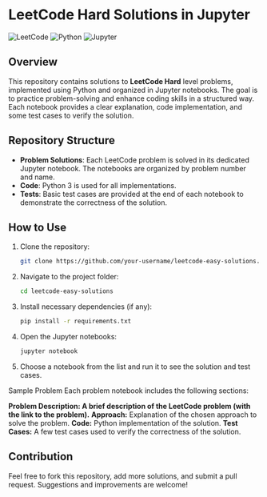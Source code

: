 
# LeetCode Hard Solutions in Jupyter

![LeetCode](https://img.shields.io/badge/LeetCode-Hard-brightgreen)
![Python](https://img.shields.io/badge/Python-3.x-blue)
![Jupyter](https://img.shields.io/badge/Notebook-Jupyter-orange)


## Overview

This repository contains solutions to **LeetCode Hard** level problems, implemented using Python and organized in Jupyter notebooks. The goal is to practice problem-solving and enhance coding skills in a structured way. Each notebook provides a clear explanation, code implementation, and some test cases to verify the solution.

## Repository Structure

- **Problem Solutions**: Each LeetCode problem is solved in its dedicated Jupyter notebook. The notebooks are organized by problem number and name.
- **Code**: Python 3 is used for all implementations.
- **Tests**: Basic test cases are provided at the end of each notebook to demonstrate the correctness of the solution.

## How to Use
1. Clone the repository:
   ```bash
   git clone https://github.com/your-username/leetcode-easy-solutions.git
2. Navigate to the project folder:
      ```bash
      cd leetcode-easy-solutions
3. Install necessary dependencies (if any):
      ```bash
      pip install -r requirements.txt
4. Open the Jupyter notebooks:
   ```bash
   jupyter notebook
5. Choose a notebook from the list and run it to see the solution and test cases.

Sample Problem
Each problem notebook includes the following sections:


**Problem Description: A brief description of the LeetCode problem (with the link to the problem).**
**Approach:** Explanation of the chosen approach to solve the problem.
**Code:** Python implementation of the solution.
**Test Cases:** A few test cases used to verify the correctness of the solution.


## Contribution
Feel free to fork this repository, add more solutions, and submit a pull request. Suggestions and improvements are welcome!


